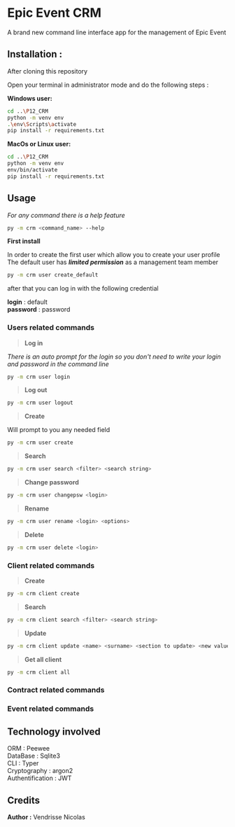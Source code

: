 # Epic Event CRM

A brand new command line interface app for the management of Epic Event

## Installation :

After cloning this repository

Open your terminal in administrator mode and do the following steps :

**Windows user:**
```bash
cd ..\P12_CRM
python -m venv env
.\env\Scripts\activate
pip install -r requirements.txt
```

**MacOs or Linux user:**
```bash
cd ..\P12_CRM
python -m venv env
env/bin/activate
pip install -r requirements.txt
```

## Usage

*For any command there is a help feature*

```bash
py -m crm <command_name> --help
```

**First install**

In order to create the first user which allow you to create your user profile  
The default user has ***limited permission*** as a management team member


```bash
py -m crm user create_default
```

after that you can log in with the following credential

**login** : default  
**password** : password



### Users related commands

>**Log in** 

*There is an auto prompt for the login so you don't need to write your login and password in the command line*

```bash
py -m crm user login
```

>**Log out**

```bash
py -m crm user logout
```

> **Create**

Will prompt to you any needed field
```bash
py -m crm user create
```
> **Search**
```bash
py -m crm user search <filter> <search string>
```
> **Change password**
```bash
py -m crm user changepsw <login>
```
> **Rename**
```bash
py -m crm user rename <login> <options>
```
> **Delete**
```bash
py -m crm user delete <login>
```
### Client related commands

> **Create**

```bash
py -m crm client create
```

> **Search**

```bash
py -m crm client search <filter> <search string>
```

> **Update**

```bash
py -m crm client update <name> <surname> <section to update> <new value>
```

> **Get all client**

```bash
py -m crm client all
```

### Contract related commands



### Event related commands

## Technology involved

ORM : Peewee  
DataBase : Sqlite3  
CLI : Typer  
Cryptography : argon2  
Authentification : JWT


## Credits
**Author :** Vendrisse Nicolas 